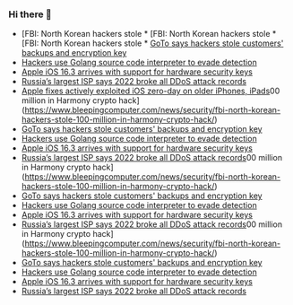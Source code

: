 ### Hi there 👋

<!--START_SECTION:feed-->
* [FBI: North Korean hackers stole * [FBI: North Korean hackers stole * [FBI: North Korean hackers stole * [GoTo says hackers stole customers' backups and encryption key](https://www.bleepingcomputer.com/news/security/goto-says-hackers-stole-customers-backups-and-encryption-key/)
* [Hackers use Golang source code interpreter to evade detection](https://www.bleepingcomputer.com/news/security/hackers-use-golang-source-code-interpreter-to-evade-detection/)
* [Apple iOS 16.3 arrives with support for hardware security keys](https://www.bleepingcomputer.com/news/apple/apple-ios-163-arrives-with-support-for-hardware-security-keys/)
* [Russia’s largest ISP says 2022 broke all DDoS attack records](https://www.bleepingcomputer.com/news/security/russia-s-largest-isp-says-2022-broke-all-ddos-attack-records/)
* [Apple fixes actively exploited iOS zero-day on older iPhones, iPads](https://www.bleepingcomputer.com/news/apple/apple-fixes-actively-exploited-ios-zero-day-on-older-iphones-ipads/)00 million in Harmony crypto hack](https://www.bleepingcomputer.com/news/security/fbi-north-korean-hackers-stole-100-million-in-harmony-crypto-hack/)
* [GoTo says hackers stole customers' backups and encryption key](https://www.bleepingcomputer.com/news/security/goto-says-hackers-stole-customers-backups-and-encryption-key/)
* [Hackers use Golang source code interpreter to evade detection](https://www.bleepingcomputer.com/news/security/hackers-use-golang-source-code-interpreter-to-evade-detection/)
* [Apple iOS 16.3 arrives with support for hardware security keys](https://www.bleepingcomputer.com/news/apple/apple-ios-163-arrives-with-support-for-hardware-security-keys/)
* [Russia’s largest ISP says 2022 broke all DDoS attack records](https://www.bleepingcomputer.com/news/security/russia-s-largest-isp-says-2022-broke-all-ddos-attack-records/)00 million in Harmony crypto hack](https://www.bleepingcomputer.com/news/security/fbi-north-korean-hackers-stole-100-million-in-harmony-crypto-hack/)
* [GoTo says hackers stole customers' backups and encryption key](https://www.bleepingcomputer.com/news/security/goto-says-hackers-stole-customers-backups-and-encryption-key/)
* [Hackers use Golang source code interpreter to evade detection](https://www.bleepingcomputer.com/news/security/hackers-use-golang-source-code-interpreter-to-evade-detection/)
* [Apple iOS 16.3 arrives with support for hardware security keys](https://www.bleepingcomputer.com/news/apple/apple-ios-163-arrives-with-support-for-hardware-security-keys/)
* [Russia’s largest ISP says 2022 broke all DDoS attack records](https://www.bleepingcomputer.com/news/security/russia-s-largest-isp-says-2022-broke-all-ddos-attack-records/)00 million in Harmony crypto hack](https://www.bleepingcomputer.com/news/security/fbi-north-korean-hackers-stole-100-million-in-harmony-crypto-hack/)
* [GoTo says hackers stole customers' backups and encryption key](https://www.bleepingcomputer.com/news/security/goto-says-hackers-stole-customers-backups-and-encryption-key/)
* [Hackers use Golang source code interpreter to evade detection](https://www.bleepingcomputer.com/news/security/hackers-use-golang-source-code-interpreter-to-evade-detection/)
* [Apple iOS 16.3 arrives with support for hardware security keys](https://www.bleepingcomputer.com/news/apple/apple-ios-163-arrives-with-support-for-hardware-security-keys/)
* [Russia’s largest ISP says 2022 broke all DDoS attack records](https://www.bleepingcomputer.com/news/security/russia-s-largest-isp-says-2022-broke-all-ddos-attack-records/)
<!--END_SECTION:feed-->

<!--
**frankenk/frankenk** is a ✨ _special_ ✨ repository because its `README.md` (this file) appears on your GitHub profile.

Here are some ideas to get you started:

- 🔭 I’m currently working on ...
- 🌱 I’m currently learning ...
- 👯 I’m looking to collaborate on ...
- 🤔 I’m looking for help with ...
- 💬 Ask me about ...
- 📫 How to reach me: ...
- 😄 Pronouns: ...
- ⚡ Fun fact: ...
-->



